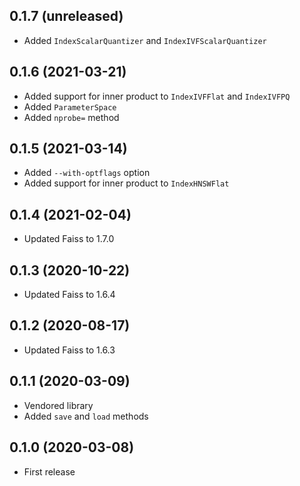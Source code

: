 ## 0.1.7 (unreleased)

- Added `IndexScalarQuantizer` and `IndexIVFScalarQuantizer`

## 0.1.6 (2021-03-21)

- Added support for inner product to `IndexIVFFlat` and `IndexIVFPQ`
- Added `ParameterSpace`
- Added `nprobe=` method

## 0.1.5 (2021-03-14)

- Added `--with-optflags` option
- Added support for inner product to `IndexHNSWFlat`

## 0.1.4 (2021-02-04)

- Updated Faiss to 1.7.0

## 0.1.3 (2020-10-22)

- Updated Faiss to 1.6.4

## 0.1.2 (2020-08-17)

- Updated Faiss to 1.6.3

## 0.1.1 (2020-03-09)

- Vendored library
- Added `save` and `load` methods

## 0.1.0 (2020-03-08)

- First release
